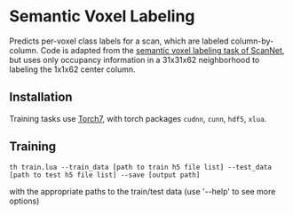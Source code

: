 # Semantic Voxel Labeling

Predicts per-voxel class labels for a scan, which are labeled column-by-column. 
Code is adapted from the [semantic voxel labeling task of ScanNet](https://github.com/ScanNet/ScanNet/tree/master/Tasks/), but uses only occupancy information in a 31x31x62 neighborhood to labeling the 1x1x62 center column.

## Installation
Training tasks use [Torch7](http://torch.ch/docs/getting-started.html), with torch packages `cudnn`, `cunn`, `hdf5`, `xlua`.

## Training
```
th train.lua --train_data [path to train h5 file list] --test_data [path to test h5 file list] --save [output path]
```
with the appropriate paths to the train/test data (use '--help' to see more options)